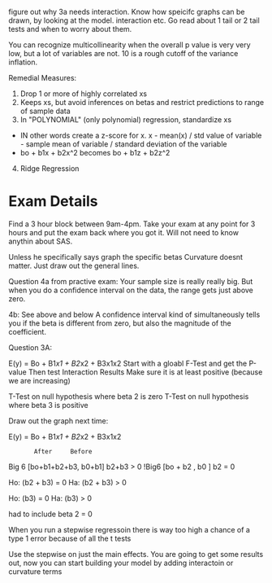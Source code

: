 figure out why 3a needs interaction.
Know how speicifc graphs can be drawn, by looking at the model. interaction etc.
Go read about 1 tail or 2 tail tests and when to worry about them.

You can recognize multicollinearity when the overall p value is very very low, but a lot of variables are not.
10 is a rough cutoff of the variance inflation.

Remedial Measures:

1) Drop 1 or more of highly correlated xs
2) Keeps xs, but avoid inferences on betas and restrict predictions to range of sample data
3) In "POLYNOMIAL" (only polynomial) regression, standardize xs
- IN other words create a z-score for x.  x - mean(x) / std  value of variable - sample mean of variable / standard deviation of the variable
- bo + b1x + b2x^2 becomes bo + b1z + b2z^2
4) Ridge Regression


# Exam Details
Find a 3 hour block between 9am-4pm. Take your exam at any point for 3 hours and put the exam back where you got it.
Will not need to know anythin about SAS.

Unless he specifically says graph the specific betas
Curvature doesnt matter.
Just draw out the general lines.


Question 4a from practive exam:
Your sample size is really really big.  But when you do a confidence interval on the data, the range gets just above zero.

4b: See above and below
A confidence interval kind of simultaneously tells you if the beta is different from zero, but also the magnitude of the coefficient.


Question 3A:

E(y) = Bo + B1*x1 + B2*x2 + B3x1x2
Start with a gloabl F-Test and get the P-value
Then test Interaction Results
Make sure it is at least positive (because we are increasing)

T-Test on null hypothesis where beta 2 is zero
T-Test on null hypothesis where beta 3 is positive

Draw out the graph next time:

E(y) = Bo + B1*x1 + B2*x2 + B3x1x2

           After     Before
Big 6   [bo+b1+b2+b3, b0+b1]  b2+b3 > 0
!Big6   [bo + b2    , b0   ]  b2 = 0


Ho: (b2 + b3) = 0
Ha: (b2 + b3) > 0


Ho: (b3) = 0
Ha: (b3) > 0

had to include beta 2 = 0

When you run a stepwise regressoin there is way too high a chance of a type 1 error because of all the t tests

Use the stepwise on just the main effects. You are going to get some results out, now you can start building your model by adding interactoin or curvature terms 
